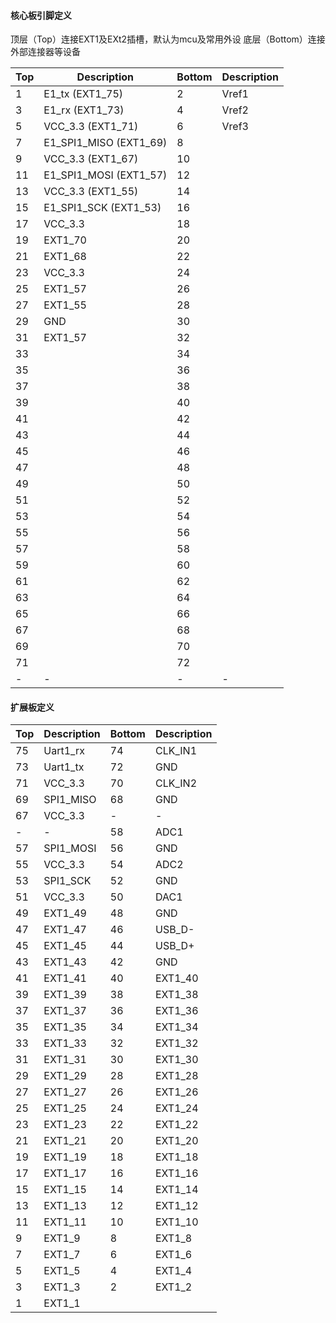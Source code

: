 #### 核心板引脚定义
顶层（Top）连接EXT1及EXt2插槽，默认为mcu及常用外设
底层（Bottom）连接外部连接器等设备

| Top   | Description              | Bottom    | Description       |
| ---   | ---                      | ---       | ---               |
| 1     | E1_tx        (EXT1_75)   | 2         | Vref1             |
| 3     | E1_rx        (EXT1_73)   | 4         | Vref2             |
| 5     | VCC_3.3      (EXT1_71)   | 6         | Vref3             |
| 7     | E1_SPI1_MISO (EXT1_69)   | 8         |                   |
| 9     | VCC_3.3      (EXT1_67)   | 10        |     |
| 11    | E1_SPI1_MOSI (EXT1_57)   | 12        |     |
| 13    | VCC_3.3      (EXT1_55)   | 14        |     |
| 15    | E1_SPI1_SCK  (EXT1_53)   | 16        |     |
| 17    | VCC_3.3                  | 18        |     |
| 19    | EXT1_70                  | 20        |     |
| 21    | EXT1_68                  | 22        |     |
| 23    | VCC_3.3                  | 24        |     |
| 25    | EXT1_57                  | 26        |     |
| 27    | EXT1_55                  | 28        |     |
| 29    | GND                      | 30        |     |
| 31    | EXT1_57                  | 32        |     |
| 33    |     | 34        |     |
| 35    |     | 36        |     |
| 37    |     | 38        |     |
| 39    |     | 40        |     |
| 41    |     | 42        |     |
| 43    |     | 44        |     |
| 45    |     | 46        |     |
| 47    |     | 48        |     |
| 49    |     | 50        |     |
| 51    |     | 52        |     |
| 53    |     | 54        |     |
| 55    |     | 56        |     |
| 57    |     | 58        |     |
| 59    |     | 60        |     |
| 61    |     | 62        |     |
| 63    |     | 64        |     |
| 65    |     | 66        |     |
| 67    |     | 68        |     |
| 69    |     | 70        |     |
| 71    |     | 72        |     |
| -     | -   | -         | -   |


#### 扩展板定义

| Top   | Description | Bottom | Description |
| ---   | ---         | ---    | ---         |
| 75    | Uart1_rx    | 74     | CLK_IN1     |
| 73    | Uart1_tx    | 72     | GND         |
| 71    | VCC_3.3     | 70     | CLK_IN2     |
| 69    | SPI1_MISO   | 68     | GND         |
| 67    | VCC_3.3     | -      | -           |
| -     | -           | 58     | ADC1        |
| 57    | SPI1_MOSI   | 56     | GND         |
| 55    | VCC_3.3     | 54     | ADC2        |
| 53    | SPI1_SCK    | 52     | GND         |
| 51    | VCC_3.3     | 50     | DAC1        |
| 49    | EXT1_49     | 48     | GND         |
| 47    | EXT1_47     | 46     | USB_D-      |
| 45    | EXT1_45     | 44     | USB_D+      |
| 43    | EXT1_43     | 42     | GND         |
| 41    | EXT1_41     | 40     | EXT1_40     |
| 39    | EXT1_39     | 38     | EXT1_38     |
| 37    | EXT1_37     | 36     | EXT1_36     |
| 35    | EXT1_35     | 34     | EXT1_34     |
| 33    | EXT1_33     | 32     | EXT1_32     |
| 31    | EXT1_31     | 30     | EXT1_30     |
| 29    | EXT1_29     | 28     | EXT1_28     |
| 27    | EXT1_27     | 26     | EXT1_26     |
| 25    | EXT1_25     | 24     | EXT1_24     |
| 23    | EXT1_23     | 22     | EXT1_22     |
| 21    | EXT1_21     | 20     | EXT1_20     |
| 19    | EXT1_19     | 18     | EXT1_18     |
| 17    | EXT1_17     | 16     | EXT1_16     |
| 15    | EXT1_15     | 14     | EXT1_14     |
| 13    | EXT1_13     | 12     | EXT1_12     |
| 11    | EXT1_11     | 10     | EXT1_10     |
| 9     | EXT1_9      | 8      | EXT1_8      |
| 7     | EXT1_7      | 6      | EXT1_6      |
| 5     | EXT1_5      | 4      | EXT1_4      |
| 3     | EXT1_3      | 2      | EXT1_2      |
| 1     | EXT1_1      | 